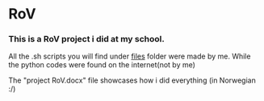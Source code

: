 # RoV

### This is a RoV project i did at my school.

All the .sh scripts you will find under [files](https://github.com/Hamid3DATA/RoV/tree/main/files) folder were made by me. While the python codes were found on the internet(not by me)

The "project RoV.docx" file showcases how i did everything (in Norwegian :/)
